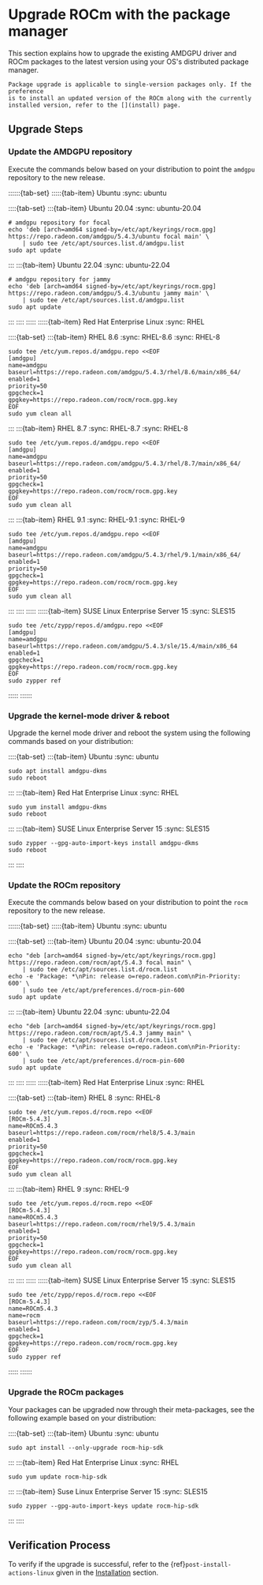 # Upgrade ROCm with the package manager

This section explains how to upgrade the existing AMDGPU driver and ROCm
packages to the latest version using your OS's distributed package manager.

```{note}
Package upgrade is applicable to single-version packages only. If the preference
is to install an updated version of the ROCm along with the currently
installed version, refer to the [](install) page.
```

## Upgrade Steps

### Update the AMDGPU repository

Execute the commands below based on your distribution to point the `amdgpu`
repository to the new release.

::::::{tab-set}
:::::{tab-item} Ubuntu
:sync: ubuntu

::::{tab-set}
:::{tab-item} Ubuntu 20.04
:sync: ubuntu-20.04

```shell
# amdgpu repository for focal
echo 'deb [arch=amd64 signed-by=/etc/apt/keyrings/rocm.gpg] https://repo.radeon.com/amdgpu/5.4.3/ubuntu focal main' \
    | sudo tee /etc/apt/sources.list.d/amdgpu.list
sudo apt update
```

:::
:::{tab-item} Ubuntu 22.04
:sync: ubuntu-22.04

```shell
# amdgpu repository for jammy
echo 'deb [arch=amd64 signed-by=/etc/apt/keyrings/rocm.gpg] https://repo.radeon.com/amdgpu/5.4.3/ubuntu jammy main' \
    | sudo tee /etc/apt/sources.list.d/amdgpu.list
sudo apt update
```

:::
::::
:::::
:::::{tab-item} Red Hat Enterprise Linux
:sync: RHEL

::::{tab-set}
:::{tab-item} RHEL 8.6
:sync: RHEL-8.6
:sync: RHEL-8

```shell
sudo tee /etc/yum.repos.d/amdgpu.repo <<EOF
[amdgpu]
name=amdgpu
baseurl=https://repo.radeon.com/amdgpu/5.4.3/rhel/8.6/main/x86_64/
enabled=1
priority=50
gpgcheck=1
gpgkey=https://repo.radeon.com/rocm/rocm.gpg.key
EOF
sudo yum clean all
```

:::
:::{tab-item} RHEL 8.7
:sync: RHEL-8.7
:sync: RHEL-8

```shell
sudo tee /etc/yum.repos.d/amdgpu.repo <<EOF
[amdgpu]
name=amdgpu
baseurl=https://repo.radeon.com/amdgpu/5.4.3/rhel/8.7/main/x86_64/
enabled=1
priority=50
gpgcheck=1
gpgkey=https://repo.radeon.com/rocm/rocm.gpg.key
EOF
sudo yum clean all
```

:::
:::{tab-item} RHEL 9.1
:sync: RHEL-9.1
:sync: RHEL-9

```shell
sudo tee /etc/yum.repos.d/amdgpu.repo <<EOF
[amdgpu]
name=amdgpu
baseurl=https://repo.radeon.com/amdgpu/5.4.3/rhel/9.1/main/x86_64/
enabled=1
priority=50
gpgcheck=1
gpgkey=https://repo.radeon.com/rocm/rocm.gpg.key
EOF
sudo yum clean all
```

:::
::::
:::::
:::::{tab-item} SUSE Linux Enterprise Server 15
:sync: SLES15

```shell
sudo tee /etc/zypp/repos.d/amdgpu.repo <<EOF
[amdgpu]
name=amdgpu
baseurl=https://repo.radeon.com/amdgpu/5.4.3/sle/15.4/main/x86_64
enabled=1
gpgcheck=1
gpgkey=https://repo.radeon.com/rocm/rocm.gpg.key
EOF
sudo zypper ref
```

:::::
::::::

### Upgrade the kernel-mode driver & reboot

Upgrade the kernel mode driver and reboot the system using the following
commands based on your distribution:

::::{tab-set}
:::{tab-item} Ubuntu
:sync: ubuntu

```shell
sudo apt install amdgpu-dkms
sudo reboot
```

:::
:::{tab-item} Red Hat Enterprise Linux
:sync: RHEL

```shell
sudo yum install amdgpu-dkms
sudo reboot
```

:::
:::{tab-item} SUSE Linux Enterprise Server 15
:sync: SLES15

```shell
sudo zypper --gpg-auto-import-keys install amdgpu-dkms
sudo reboot
```

:::
::::

### Update the ROCm repository

Execute the commands below based on your distribution to point the `rocm`
repository to the new release.

::::::{tab-set}
:::::{tab-item} Ubuntu
:sync: ubuntu

::::{tab-set}
:::{tab-item} Ubuntu 20.04
:sync: ubuntu-20.04

```shell
echo "deb [arch=amd64 signed-by=/etc/apt/keyrings/rocm.gpg] https://repo.radeon.com/rocm/apt/5.4.3 focal main" \
    | sudo tee /etc/apt/sources.list.d/rocm.list
echo -e 'Package: *\nPin: release o=repo.radeon.com\nPin-Priority: 600' \
    | sudo tee /etc/apt/preferences.d/rocm-pin-600
sudo apt update
```

:::
:::{tab-item} Ubuntu 22.04
:sync: ubuntu-22.04

```shell
echo "deb [arch=amd64 signed-by=/etc/apt/keyrings/rocm.gpg] https://repo.radeon.com/rocm/apt/5.4.3 jammy main" \
    | sudo tee /etc/apt/sources.list.d/rocm.list
echo -e 'Package: *\nPin: release o=repo.radeon.com\nPin-Priority: 600' \
    | sudo tee /etc/apt/preferences.d/rocm-pin-600
sudo apt update
```

:::
::::
:::::
:::::{tab-item} Red Hat Enterprise Linux
:sync: RHEL

::::{tab-set}
:::{tab-item} RHEL 8
:sync: RHEL-8

```shell
sudo tee /etc/yum.repos.d/rocm.repo <<EOF
[ROCm-5.4.3]
name=ROCm5.4.3
baseurl=https://repo.radeon.com/rocm/rhel8/5.4.3/main
enabled=1
priority=50
gpgcheck=1
gpgkey=https://repo.radeon.com/rocm/rocm.gpg.key
EOF
sudo yum clean all
```

:::
:::{tab-item} RHEL 9
:sync: RHEL-9

```shell
sudo tee /etc/yum.repos.d/rocm.repo <<EOF
[ROCm-5.4.3]
name=ROCm5.4.3
baseurl=https://repo.radeon.com/rocm/rhel9/5.4.3/main
enabled=1
priority=50
gpgcheck=1
gpgkey=https://repo.radeon.com/rocm/rocm.gpg.key
EOF
sudo yum clean all
```

:::
::::
:::::
:::::{tab-item} SUSE Linux Enterprise Server 15
:sync: SLES15

```shell
sudo tee /etc/zypp/repos.d/rocm.repo <<EOF
[ROCm-5.4.3]
name=ROCm5.4.3
name=rocm
baseurl=https://repo.radeon.com/rocm/zyp/5.4.3/main
enabled=1
gpgcheck=1
gpgkey=https://repo.radeon.com/rocm/rocm.gpg.key
EOF
sudo zypper ref
```

:::::
::::::

### Upgrade the ROCm packages

Your packages can be upgraded now through their meta-packages, see the following
example based on your distribution:

::::{tab-set}
:::{tab-item} Ubuntu
:sync: ubuntu

```shell
sudo apt install --only-upgrade rocm-hip-sdk
```

:::
:::{tab-item} Red Hat Enterprise Linux
:sync: RHEL

```shell
sudo yum update rocm-hip-sdk
```

:::
:::{tab-item} Suse Linux Enterprise Server 15
:sync: SLES15

```shell
sudo zypper --gpg-auto-import-keys update rocm-hip-sdk
```

:::
::::

## Verification Process

To verify if the upgrade is successful, refer to the
{ref}`post-install-actions-linux` given in the
[Installation](install) section.
